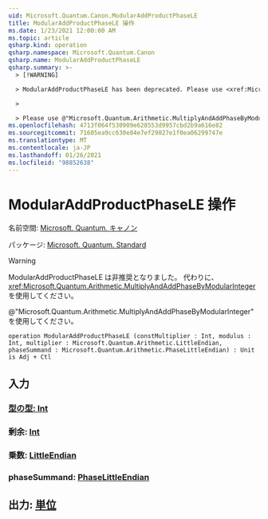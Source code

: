 ```yaml
---
uid: Microsoft.Quantum.Canon.ModularAddProductPhaseLE
title: ModularAddProductPhaseLE 操作
ms.date: 1/23/2021 12:00:00 AM
ms.topic: article
qsharp.kind: operation
qsharp.namespace: Microsoft.Quantum.Canon
qsharp.name: ModularAddProductPhaseLE
qsharp.summary: >-
  > [!WARNING]

  > ModularAddProductPhaseLE has been deprecated. Please use <xref:Microsoft.Quantum.Arithmetic.MultiplyAndAddPhaseByModularInteger> instead.

  >

  > Please use @"Microsoft.Quantum.Arithmetic.MultiplyAndAddPhaseByModularInteger".
ms.openlocfilehash: 4713f064f530909e628553d9957cbd2b9a616e82
ms.sourcegitcommit: 71605ea9cc630e84e7ef29027e1f0ea06299747e
ms.translationtype: MT
ms.contentlocale: ja-JP
ms.lasthandoff: 01/26/2021
ms.locfileid: "98852638"
---
```

# <a name="modularaddproductphasele-operation"></a>ModularAddProductPhaseLE 操作

名前空間: [Microsoft. Quantum. キャノン](xref:Microsoft.Quantum.Canon)

パッケージ: [Microsoft. Quantum. Standard](https://nuget.org/packages/Microsoft.Quantum.Standard)


> [!WARNING]
> ModularAddProductPhaseLE は非推奨となりました。 代わりに、<xref:Microsoft.Quantum.Arithmetic.MultiplyAndAddPhaseByModularInteger> を使用してください。
>
> @"Microsoft.Quantum.Arithmetic.MultiplyAndAddPhaseByModularInteger" を使用してください。



```qsharp
operation ModularAddProductPhaseLE (constMultiplier : Int, modulus : Int, multiplier : Microsoft.Quantum.Arithmetic.LittleEndian, phaseSummand : Microsoft.Quantum.Arithmetic.PhaseLittleEndian) : Unit is Adj + Ctl
```


## <a name="input"></a>入力

### <a name="constmultiplier--int"></a>[型の型: Int](xref:microsoft.quantum.lang-ref.int)




### <a name="modulus--int"></a>剰余: [Int](xref:microsoft.quantum.lang-ref.int)




### <a name="multiplier--littleendian"></a>乗数: [LittleEndian](xref:Microsoft.Quantum.Arithmetic.LittleEndian)




### <a name="phasesummand--phaselittleendian"></a>phaseSummand: [PhaseLittleEndian](xref:Microsoft.Quantum.Arithmetic.PhaseLittleEndian)





## <a name="output--unit"></a>出力: [単位](xref:microsoft.quantum.lang-ref.unit)

